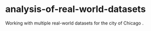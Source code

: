 # analysis-of-real-world-datasets
Working with multiple real-world datasets for the city of Chicago . 
